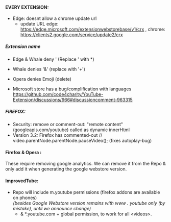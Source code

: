 #### EVERY EXTENSION: 
- Edge: doesnt allow a chrome update url 
  - update URL  edge:  https://edge.microsoft.com/extensionwebstorebase/v1/crx ,  chrome: https://clients2.google.com/service/update2/crx 

##### Extension name

  - Edge & Whale deny '  (Replace ' with *) 
  - Whale denies '&' (replace with '+')  
  - Opera denies Emoji (delete)

- Microsoft store has a bug/complification with languages https://github.com/code4charity/YouTube-Extension/discussions/966#discussioncomment-963315

##### FIREFOX: 

- Security: remove or comment-out:  "remote content" (googleapis.com/youtube) called as dynamic innerHtml
- Version 3.2: Firefox has commented-out  // video.parentNode.parentNode.pauseVideo();  (fixes autoplay-bug)

#### Firefox & Opera :   

These require removing google analytics. We can remove it from the Repo & only add it when generating the google webstore version.

#### ImprovedTube:
- Repo will include m.youtube permissions (firefox addons are available on phones) <br>    _(besides Google Webstore version remains with www . youtube only (by mistake), until we announce change)_
  - & *.youtube.com  + global permission, to work for all \<videos\>. 
